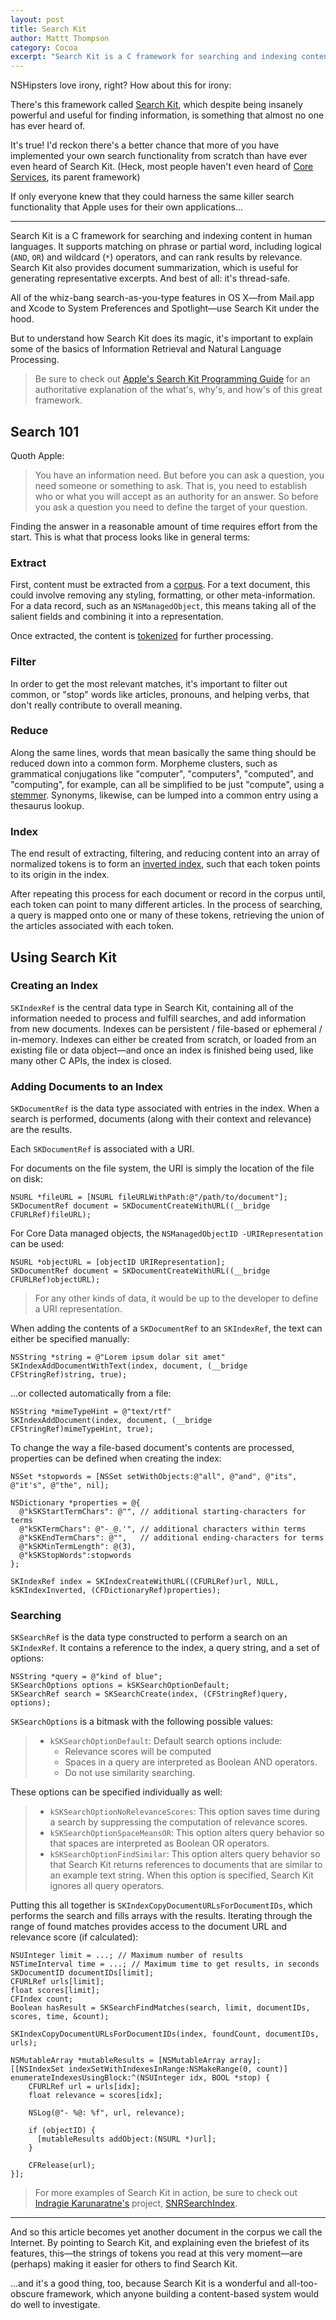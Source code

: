 ```yaml
---
layout: post
title: Search Kit
author: Mattt Thompson
category: Cocoa
excerpt: "Search Kit is a C framework for searching and indexing content in human languages. It supports matching on phrase or partial word, including logical & wildcard operators, and can rank results by relevance. Search Kit also provides document summarization, which is useful for generating representative excerpts. And best of all: it's thread-safe."
---
```


NSHipsters love irony, right? How about this for irony:

There's this framework called [Search Kit](https://developer.apple.com/library/mac/#documentation/UserExperience/Reference/SearchKit/Reference/reference.html), which despite being insanely powerful and useful for finding information, is something that almost no one has ever heard of.

It's true! I'd reckon there's a better chance that more of you have implemented your own search functionality from scratch than have ever even heard of Search Kit. (Heck, most people haven't even heard of [Core Services](https://developer.apple.com/library/mac/#documentation/Carbon/Reference/CoreServicesReferenceCollection/_index.html), its parent framework)

If only everyone knew that they could harness the same killer search functionality that Apple uses for their own applications...

---

Search Kit is a C framework for searching and indexing content in human languages. It supports matching on phrase or partial word, including logical (`AND`, `OR`) and wildcard (`*`) operators, and can rank results by relevance. Search Kit also provides document summarization, which is useful for generating representative excerpts. And best of all: it's thread-safe.

All of the whiz-bang search-as-you-type features in OS X—from Mail.app and Xcode to System Preferences and Spotlight—use Search Kit under the hood.

But to understand how Search Kit does its magic, it's important to explain some of the basics of Information Retrieval and Natural Language Processing.

> Be sure to check out [Apple's Search Kit Programming Guide](https://developer.apple.com/library/mac/#documentation/UserExperience/Conceptual/SearchKitConcepts/searchKit_intro/searchKit_intro.html) for an authoritative explanation of the what's, why's, and how's of this great framework.

## Search 101

Quoth Apple:

> You have an information need. But before you can ask a question, you need someone or something to ask. That is, you need to establish who or what you will accept as an authority for an answer. So before you ask a question you need to define the target of your question.

Finding the answer in a reasonable amount of time requires effort from the start. This is what that process looks like in general terms:

### Extract

First, content must be extracted from a [corpus](http://en.wikipedia.org/wiki/Text_corpus). For a text document, this could involve removing any styling, formatting, or other meta-information. For a data record, such as an `NSManagedObject`, this means taking all of the salient fields and combining it into a representation.

Once extracted, the content is [tokenized](http://en.wikipedia.org/wiki/Tokenization) for further processing.

### Filter

In order to get the most relevant matches, it's important to filter out common, or "stop" words like articles, pronouns, and helping verbs, that don't really contribute to overall meaning.

### Reduce

Along the same lines, words that mean basically the same thing should be reduced down into a common form. Morpheme clusters, such as grammatical conjugations like "computer", "computers", "computed", and "computing", for example, can all be simplified to be just "compute", using a [stemmer](http://en.wikipedia.org/wiki/Stemming). Synonyms, likewise, can be lumped into a common entry using a thesaurus lookup.

### Index

The end result of extracting, filtering, and reducing content into an array of normalized tokens is to form an [inverted index](http://en.wikipedia.org/wiki/Inverted_index), such that each token points to its origin in the index.

After repeating this process for each document or record in the corpus until, each token can point to many different articles. In the process of searching, a query is mapped onto one or many of these tokens, retrieving the union of the articles associated with each token.

## Using Search Kit

### Creating an Index

`SKIndexRef` is the central data type in Search Kit, containing all of the information needed to process and fulfill searches, and add information from new documents. Indexes can be persistent / file-based or ephemeral / in-memory. Indexes can either be created from scratch, or loaded from an existing file or data object—and once an index is finished being used, like many other C APIs, the index is closed.

### Adding Documents to an Index

`SKDocumentRef` is the data type associated with entries in the index. When a search is performed, documents (along with their context and relevance) are the results.

Each `SKDocumentRef` is associated with a URI.


For documents on the file system, the URI is simply the location of the file on disk:

~~~{objective-c}
NSURL *fileURL = [NSURL fileURLWithPath:@"/path/to/document"];
SKDocumentRef document = SKDocumentCreateWithURL((__bridge CFURLRef)fileURL);
~~~

For Core Data managed objects, the `NSManagedObjectID -URIRepresentation` can be used:

~~~{objective-c}
NSURL *objectURL = [objectID URIRepresentation];
SKDocumentRef document = SKDocumentCreateWithURL((__bridge CFURLRef)objectURL);
~~~

> For any other kinds of data, it would be up to the developer to define a URI representation.

When adding the contents of a `SKDocumentRef` to an `SKIndexRef`, the text can either be specified manually:

~~~{objective-c}
NSString *string = @"Lorem ipsum dolar sit amet"
SKIndexAddDocumentWithText(index, document, (__bridge CFStringRef)string, true);
~~~

...or collected automatically from a file:

~~~{objective-c}
NSString *mimeTypeHint = @"text/rtf"
SKIndexAddDocument(index, document, (__bridge CFStringRef)mimeTypeHint, true);
~~~

To change the way a file-based document's contents are processed, properties can be defined when creating the index:

~~~{objective-c}
NSSet *stopwords = [NSSet setWithObjects:@"all", @"and", @"its", @"it's", @"the", nil];

NSDictionary *properties = @{
  @"kSKStartTermChars": @"", // additional starting-characters for terms
  @"kSKTermChars": @"-_@.'", // additional characters within terms
  @"kSKEndTermChars": @"",   // additional ending-characters for terms
  @"kSKMinTermLength": @(3),
  @"kSKStopWords":stopwords
};

SKIndexRef index = SKIndexCreateWithURL((CFURLRef)url, NULL, kSKIndexInverted, (CFDictionaryRef)properties);
~~~

### Searching

`SKSearchRef` is the data type constructed to perform a search on an `SKIndexRef`. It contains a reference to the index, a query string, and a set of options:

~~~{objective-c}
NSString *query = @"kind of blue";
SKSearchOptions options = kSKSearchOptionDefault;
SKSearchRef search = SKSearchCreate(index, (CFStringRef)query, options);
~~~

`SKSearchOptions` is a bitmask with the following possible values:

> - `kSKSearchOptionDefault`: Default search options include:
>   - Relevance scores will be computed
>   - Spaces in a query are interpreted as Boolean AND operators.
>   - Do not use similarity searching.

These options can be specified individually as well:

> - `kSKSearchOptionNoRelevanceScores`: This option saves time during a search by suppressing the computation of relevance scores.
> - `kSKSearchOptionSpaceMeansOR`: This option alters query behavior so that spaces are interpreted as Boolean OR operators.
> - `kSKSearchOptionFindSimilar`: This option alters query behavior so that Search Kit returns references to documents that are similar to an example text string. When this option is specified, Search Kit ignores all query operators.

Putting this all together is `SKIndexCopyDocumentURLsForDocumentIDs`, which performs the search and fills arrays with the results. Iterating through the range of found matches provides access to the document URL and relevance score (if calculated):

~~~{objective-c}
NSUInteger limit = ...; // Maximum number of results
NSTimeInterval time = ...; // Maximum time to get results, in seconds
SKDocumentID documentIDs[limit];
CFURLRef urls[limit];
float scores[limit];
CFIndex count;
Boolean hasResult = SKSearchFindMatches(search, limit, documentIDs, scores, time, &count);

SKIndexCopyDocumentURLsForDocumentIDs(index, foundCount, documentIDs, urls);

NSMutableArray *mutableResults = [NSMutableArray array];
[[NSIndexSet indexSetWithIndexesInRange:NSMakeRange(0, count)] enumerateIndexesUsingBlock:^(NSUInteger idx, BOOL *stop) {
    CFURLRef url = urls[idx];
    float relevance = scores[idx];

    NSLog(@"- %@: %f", url, relevance);

    if (objectID) {
      [mutableResults addObject:(NSURL *)url];
    }

    CFRelease(url);
}];
~~~

> For more examples of Search Kit in action, be sure to check out [Indragie Karunaratne's](https://github.com/indragiek) project, [SNRSearchIndex](https://github.com/indragiek/SNRSearchIndex).

---

And so this article becomes yet another document in the corpus we call the Internet. By pointing to Search Kit, and explaining even the briefest of its features, this—the strings of tokens you read at this very moment—are (perhaps) making it easier for others to find Search Kit.

...and it's a good thing, too, because Search Kit is a wonderful and all-too-obscure framework, which anyone building a content-based system would do well to investigate.
